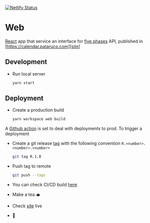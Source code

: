 [![Netlify Status](https://api.netlify.com/api/v1/badges/1dec2e62-3301-428e-8b9a-0cfbc6d02f0e/deploy-status)](https://app.netlify.com/sites/upbeat-jennings-4cf80f/deploys)

# Web

[React][react] app that service an interface for [five phases](./five-phases/readme.md) API, published in [https://calendar.pataruco.com][site]

## Development

- Run local server

  ```sh
  yarn start
  ```

## Deployment

- Create a production build

  ```sh
  yarn workspace web build
  ```

A [Github action][gh-actions] is set to deal with deployments to prod. To trigger a deployment

- Create a git release [tag][git-tag] with the following convention `R.<number>.<number>.<number>`

  ```sh
  git tag R.1.0
  ```

- Push tag to remote

  ```sh
  git push --tags
  ```

- You can check CI/CD build [here](https://github.com/pataruco/wuxing-calendar/actions/workflows/ci.yml)

- Make a tea 🫖

- Check [site][site] live

- 🚀

[site]: https://calendar.pataruco.com
[react]: https://reactjs.org/
[git-tag]: https://git-scm.com/book/en/v2/Git-Basics-Tagging
[gh-actions]: https://github.com/features/actions
